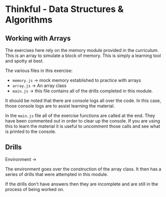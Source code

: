 # Thinkful - Data Structures & Algorithms

## Working with Arrays

The exercises here rely on the memory module provided in the curriculum. This is an array to simulate a block of memory. This is simply a learning tool and spotty at best.

The various files in this exercise:

- `memory.js` -> mock memory established to practice with arrays
- `array.js` -> An array class
- `main.js` -> this file contains all of the drills completed in this module.

It should be noted that there are console logs all over the code. In this case, those console logs are to assist learning the material.

In the `main.js` file all of the exercise functions are called at the end. They have been commented out in order to clear up the console. If you are using this to learn the material it is useful to uncomment those calls and see what is printed to the console.

## Drills

Environment ->

The environment goes over the construction of the array class. It then has a series of drills that were attempted in this module.

If the drills don't have answers then they are incomplete and are still in the process of being worked on.
